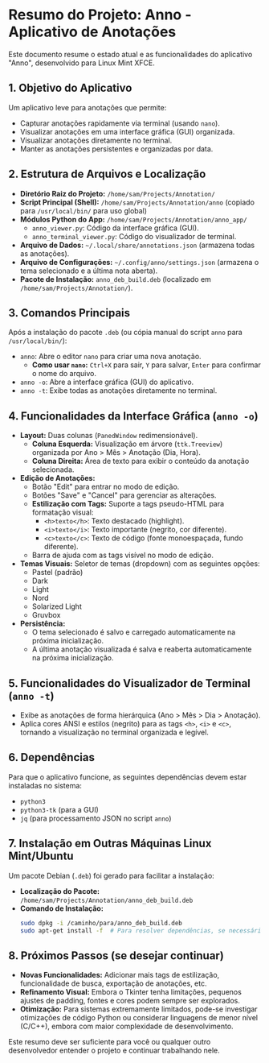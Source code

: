 # Resumo do Projeto: Anno - Aplicativo de Anotações

Este documento resume o estado atual e as funcionalidades do aplicativo "Anno", desenvolvido para Linux Mint XFCE.

## 1. Objetivo do Aplicativo

Um aplicativo leve para anotações que permite:
*   Capturar anotações rapidamente via terminal (usando `nano`).
*   Visualizar anotações em uma interface gráfica (GUI) organizada.
*   Visualizar anotações diretamente no terminal.
*   Manter as anotações persistentes e organizadas por data.

## 2. Estrutura de Arquivos e Localização

*   **Diretório Raiz do Projeto:** `/home/sam/Projects/Annotation/`
*   **Script Principal (Shell):** `/home/sam/Projects/Annotation/anno` (copiado para `/usr/local/bin/` para uso global)
*   **Módulos Python do App:** `/home/sam/Projects/Annotation/anno_app/`
    *   `anno_viewer.py`: Código da interface gráfica (GUI).
    *   `anno_terminal_viewer.py`: Código do visualizador de terminal.
*   **Arquivo de Dados:** `~/.local/share/annotations.json` (armazena todas as anotações).
*   **Arquivo de Configurações:** `~/.config/anno/settings.json` (armazena o tema selecionado e a última nota aberta).
*   **Pacote de Instalação:** `anno_deb_build.deb` (localizado em `/home/sam/Projects/Annotation/`).

## 3. Comandos Principais

Após a instalação do pacote `.deb` (ou cópia manual do script `anno` para `/usr/local/bin/`):

*   `anno`: Abre o editor `nano` para criar uma nova anotação.
    *   **Como usar `nano`:** `Ctrl+X` para sair, `Y` para salvar, `Enter` para confirmar o nome do arquivo.
*   `anno -o`: Abre a interface gráfica (GUI) do aplicativo.
*   `anno -t`: Exibe todas as anotações diretamente no terminal.

## 4. Funcionalidades da Interface Gráfica (`anno -o`)

*   **Layout:** Duas colunas (`PanedWindow` redimensionável).
    *   **Coluna Esquerda:** Visualização em árvore (`ttk.Treeview`) organizada por Ano > Mês > Anotação (Dia, Hora).
    *   **Coluna Direita:** Área de texto para exibir o conteúdo da anotação selecionada.
*   **Edição de Anotações:**
    *   Botão "Edit" para entrar no modo de edição.
    *   Botões "Save" e "Cancel" para gerenciar as alterações.
    *   **Estilização com Tags:** Suporte a tags pseudo-HTML para formatação visual:
        *   `<h>texto</h>`: Texto destacado (highlight).
        *   `<i>texto</i>`: Texto importante (negrito, cor diferente).
        *   `<c>texto</c>`: Texto de código (fonte monoespaçada, fundo diferente).
    *   Barra de ajuda com as tags visível no modo de edição.
*   **Temas Visuais:** Seletor de temas (dropdown) com as seguintes opções:
    *   Pastel (padrão)
    *   Dark
    *   Light
    *   Nord
    *   Solarized Light
    *   Gruvbox
*   **Persistência:**
    *   O tema selecionado é salvo e carregado automaticamente na próxima inicialização.
    *   A última anotação visualizada é salva e reaberta automaticamente na próxima inicialização.

## 5. Funcionalidades do Visualizador de Terminal (`anno -t`)

*   Exibe as anotações de forma hierárquica (Ano > Mês > Dia > Anotação).
*   Aplica cores ANSI e estilos (negrito) para as tags `<h>`, `<i>` e `<c>`, tornando a visualização no terminal organizada e legível.

## 6. Dependências

Para que o aplicativo funcione, as seguintes dependências devem estar instaladas no sistema:

*   `python3`
*   `python3-tk` (para a GUI)
*   `jq` (para processamento JSON no script `anno`)

## 7. Instalação em Outras Máquinas Linux Mint/Ubuntu

Um pacote Debian (`.deb`) foi gerado para facilitar a instalação:

*   **Localização do Pacote:** `/home/sam/Projects/Annotation/anno_deb_build.deb`
*   **Comando de Instalação:**
    ```bash
    sudo dpkg -i /caminho/para/anno_deb_build.deb
    sudo apt-get install -f  # Para resolver dependências, se necessário
    ```

## 8. Próximos Passos (se desejar continuar)

*   **Novas Funcionalidades:** Adicionar mais tags de estilização, funcionalidade de busca, exportação de anotações, etc.
*   **Refinamento Visual:** Embora o Tkinter tenha limitações, pequenos ajustes de padding, fontes e cores podem sempre ser explorados.
*   **Otimização:** Para sistemas extremamente limitados, pode-se investigar otimizações de código Python ou considerar linguagens de menor nível (C/C++), embora com maior complexidade de desenvolvimento.

Este resumo deve ser suficiente para você ou qualquer outro desenvolvedor entender o projeto e continuar trabalhando nele.
